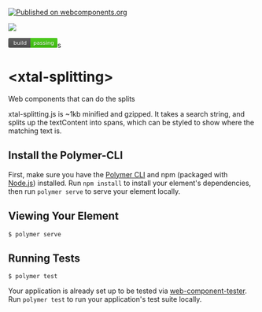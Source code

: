 [![Published on webcomponents.org](https://img.shields.io/badge/webcomponents.org-published-blue.svg)](https://www.webcomponents.org/element/bahrus/xtal-splitting)

<a href="https://nodei.co/npm/xtal-splitting/"><img src="https://nodei.co/npm/xtal-splitting.png"></a>

<?xml version="1.0"?>
<svg xmlns="http://www.w3.org/2000/svg" width="100" height="20">
<linearGradient id="a" x2="0" y2="100%">
    <stop offset="0" stop-color="#bbb" stop-opacity=".1"/>
    <stop offset="1" stop-opacity=".1"/>
</linearGradient>
<rect rx="3" width="100" height="20" fill="#555"/>
<rect rx="3" x="45" width="55" height="20" fill="#4c1"/>
<path fill="#4c1" d="M45 0h4v20h-4z"/>
<rect rx="3" width="100" height="20" fill="url(#a)"/>
<g fill="#fff" text-anchor="middle" font-family="DejaVu Sans,Verdana,Geneva,sans-serif" font-size="11">
    <text x="24" y="15" fill="#010101" fill-opacity=".3">build</text>
    <text x="24" y="14">build</text>
    <text x="72" y="15" fill="#010101" fill-opacity=".3">passing</text>
    <text x="72" y="14">passing</text>
</g>
</svg>s

# \<xtal-splitting\>

Web components that can do the splits 

xtal-splitting.js is ~1kb minified and gzipped. It takes a search string, and splits up the textContent into spans, which can be styled to show where the matching text is.

<!--
```
<custom-element-demo>
  <template>
    <script type="module" src="https://unpkg.com/xtal-splitting@0.0.1/xtal-splitting.js"></script>
    <script src="https://unpkg.com/p-d.p-u@0.0.16/p-d.p-d-x.p-u.js"></script>
      <style>
        .match{
          background-color: yellowgreen;
          font-weight: bold;
        }
      </style>
      <input type="text"  value="ca">
      <p-d on="input" to="{search}"></p-d>
      <xtal-split text-content="supercalifragilisticexpialidocious"></xtal-split>
  </template>
</custom-element-demo>
```
-->

## Install the Polymer-CLI

First, make sure you have the [Polymer CLI](https://www.npmjs.com/package/polymer-cli) and npm (packaged with [Node.js](https://nodejs.org)) installed. Run `npm install` to install your element's dependencies, then run `polymer serve` to serve your element locally.

## Viewing Your Element

```
$ polymer serve
```

## Running Tests

```
$ polymer test
```

Your application is already set up to be tested via [web-component-tester](https://github.com/Polymer/web-component-tester). Run `polymer test` to run your application's test suite locally.
